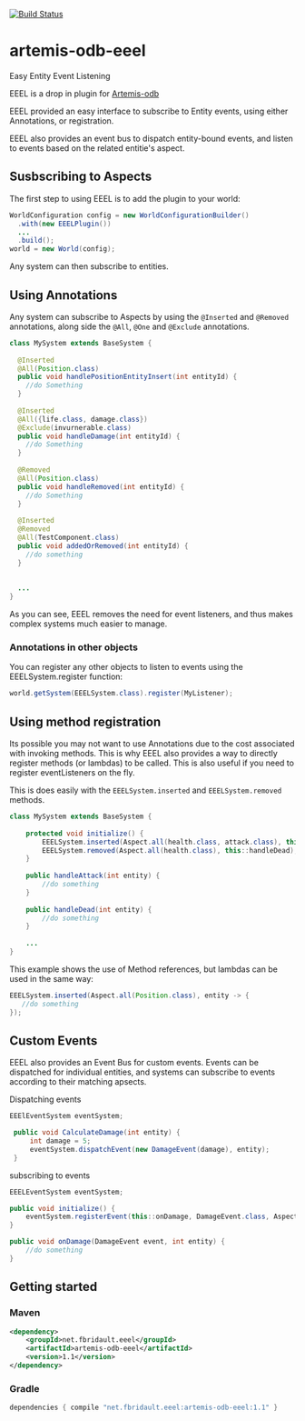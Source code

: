 [![Build Status](https://travis-ci.org/GMWolf/artemis-odb-eeel.svg?branch=master)](https://travis-ci.org/GMWolf/artemis-odb-eeel)
# artemis-odb-eeel
Easy Entity Event Listening

EEEL is a drop in plugin for [Artemis-odb](https://github.com/junkdog/artemis-odb)

EEEL provided an easy interface to subscribe to Entity events, using either Annotations, or registration.

EEEL also provides an event bus to dispatch entity-bound events, and listen to events based on the related entitie's aspect.
## Susbscribing to Aspects

The first step to using EEEL is to add the plugin to your world:
```java
WorldConfiguration config = new WorldConfigurationBuilder()
  .with(new EEELPlugin())
  ...
  .build();
world = new World(config);
```

Any system can then subscribe to entities.

## Using Annotations

Any system can subscribe to Aspects by using the `@Inserted` and `@Removed` annotations, along side the `@All`, `@One` and `@Exclude` annotations.
```java
class MySystem extends BaseSystem {
  
  @Inserted
  @All(Position.class)
  public void handlePositionEntityInsert(int entityId) {
    //do Something
  }
  
  @Inserted
  @All({life.class, damage.class})
  @Exclude(invurnerable.class)
  public void handleDamage(int entityId) {
    //do Something
  }
  
  @Removed
  @All(Position.class)
  public void handleRemoved(int entityId) {
    //do Something
  }
  
  @Inserted
  @Removed
  @All(TestComponent.class)
  public void addedOrRemoved(int entityId) {
    //do something
  }
 
  
  ...
}
```

As you can see, EEEL removes the need for event listeners, and thus makes complex systems much easier to manage.

### Annotations in other objects
You can register any other objects to listen to events using the EEELSystem.register function:
```java
world.getSystem(EEELSystem.class).register(MyListener);
```

## Using method registration
Its possible you may not want to use Annotations due to the cost associated with invoking methods.
This is why EEEL also provides a way to directly register methods (or lambdas) to be called.
This is also useful if you need to register eventListeners on the fly.

This is does easily with the `EEELSystem.inserted` and `EEELSystem.removed` methods.

```java
class MySystem extends BaseSystem {
    
    protected void initialize() {
        EEELSystem.inserted(Aspect.all(health.class, attack.class), this::handleAttack);
        EEELSystem.removed(Aspect.all(health.class), this::handleDead);
    }
    
    public handleAttack(int entity) {
        //do something
    }
    
    public handleDead(int entity) {
        //do something
    }
    
    ...
}
```

This example shows the use of Method references, but lambdas can be used in the same way:
```java
EEELSystem.inserted(Aspect.all(Position.class), entity -> {
   //do something
});
```

## Custom Events

EEEL also provides an Event Bus for custom events.
Events can be dispatched for individual entities, and systems can subscribe to events according to their matching apsects.

Dispatching events
```java
EEElEventSystem eventSystem;

 public void CalculateDamage(int entity) {
     int damage = 5;
     eventSystem.dispatchEvent(new DamageEvent(damage), entity);
 }

```

subscribing to events
```java
EEELEventSystem eventSystem;

public void initialize() {
    eventSystem.registerEvent(this::onDamage, DamageEvent.class, Aspect.all(Health.class).exclude(Armor.class));
}

public void onDamage(DamageEvent event, int entity) {
    //do something
}

```
## Getting started

### Maven
```xml
<dependency>
	<groupId>net.fbridault.eeel</groupId>
	<artifactId>artemis-odb-eeel</artifactId>
	<version>1.1</version>
</dependency>
```

### Gradle
```gradle
dependencies { compile "net.fbridault.eeel:artemis-odb-eeel:1.1" }
```
